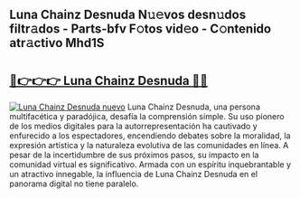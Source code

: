 ## Luna Chainz Desnuda N𝚞𝚎vos desn𝚞dos filtr𝚊dos - Parts-bfv F𝚘tos vid𝚎o - C𝚘ntenido atr𝚊ctivo Mhd1S

# <h2><a href="http://mbdbzjp.tromn.icu/?c=Luna+Chainz+Desnuda">🔗👉👉👉 Luna Chainz Desnuda 🔗🔗</a></h2>

[![Luna Chainz Desnuda nuevo](https://i.imgur.com/pEAQMta.gif)](http://mbdbzjp.tromn.icu/?c=Luna+Chainz+Desnuda)
Luna Chainz Desnuda, una persona multifacética y paradójica, desafía la comprensión simple. Su uso pionero de los medios digitales para la autorrepresentación ha cautivado y enfurecido a los espectadores, encendiendo debates sobre la moralidad, la expresión artística y la naturaleza evolutiva de las comunidades en línea. A pesar de la incertidumbre de sus próximos pasos, su impacto en la comunidad virtual es significativo. Armada con un espíritu inquebrantable y un atractivo innegable, la influencia de Luna Chainz Desnuda en el panorama digital no tiene paralelo.
